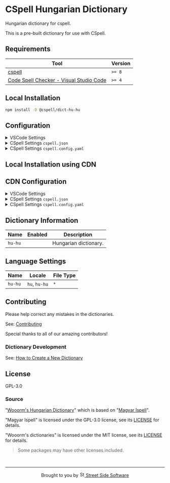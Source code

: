 # CSpell Hungarian Dictionary

Hungarian dictionary for cspell.

This is a pre-built dictionary for use with CSpell.

<!--- @@inject: ../../static/requirements.md --->

## Requirements

| Tool                                                                                                                                 | Version |
| ------------------------------------------------------------------------------------------------------------------------------------ | ------- |
| [cspell](https://github.com/streetsidesoftware/cspell)                                                                               | `>= 8`  |
| [Code Spell Checker - Visual Studio Code](https://marketplace.visualstudio.com/items?itemName=streetsidesoftware.code-spell-checker) | `>= 4`  |

<!--- @@inject-end: ../../static/requirements.md --->

<!--- @@inject: ./static/install.md --->

## Local Installation

```sh
npm install -D @cspell/dict-hu-hu
```

## Configuration

<details>
<summary>VSCode Settings</summary>

Add the following to your VSCode settings:

**`.vscode/settings.json`**

```jsonc
{
  "cSpell.import": ["@cspell/dict-hu-hu/cspell-ext.json"],
  "cSpell.language": "hu, hu-hu",
}
```

</details>

<details>
<summary>CSpell Settings <code>cspell.json</code></summary>

**`cspell.json`**

```jsonc
{
  "import": ["@cspell/dict-hu-hu/cspell-ext.json"],
  "language": "hu, hu-hu",
}
```

</details>

<details>
<summary>CSpell Settings <code>cspell.config.yaml</code></summary>

**`cspell.config.yaml`**

```yaml
import:
  - '@cspell/dict-hu-hu/cspell-ext.json'
language: hu, hu-hu
```

</details>

## Local Installation using CDN

## CDN Configuration

<details>
<summary>VSCode Settings</summary>

Add the following to your VSCode settings:

**`.vscode/settings.json`**

```jsonc
{
  "cSpell.import": ["https://cdn.jsdelivr.net/npm/@cspell/dict-hu-hu/cspell-ext.json"],
  "cSpell.language": "hu, hu-hu",
}
```

</details>

<details>
<summary>CSpell Settings <code>cspell.json</code></summary>

**`cspell.json`**

```jsonc
{
  "import": ["https://cdn.jsdelivr.net/npm/@cspell/dict-hu-hu/cspell-ext.json"],
  "language": "hu, hu-hu",
}
```

</details>

<details>
<summary>CSpell Settings <code>cspell.config.yaml</code></summary>

**`cspell.config.yaml`**

```yaml
import:
  - https://cdn.jsdelivr.net/npm/@cspell/dict-hu-hu/cspell-ext.json
language: hu, hu-hu
```

</details>

## Dictionary Information

| Name    | Enabled | Description           |
| ------- | ------- | --------------------- |
| `hu-hu` |         | Hungarian dictionary. |

## Language Settings

| Name    | Locale        | File Type |
| ------- | ------------- | --------- |
| `hu-hu` | `hu`, `hu-hu` | `*`       |

<!--- @@inject-end: ./static/install.md --->

<!--- @@inject: ../../static/contributing.md --->

## Contributing

Please help correct any mistakes in the dictionaries.

See: [Contributing](https://github.com/streetsidesoftware/cspell-dicts#contributing)

Special thanks to all of our amazing contributors!

### Dictionary Development

See: [How to Create a New Dictionary](https://github.com/streetsidesoftware/cspell-dicts#how-to-create-a-new-dictionary)

<!--- @@inject-end: ../../static/contributing.md --->

## License

GPL-3.0

### Source

"[Wooorm's Hungarian Dictionary][wooorm-hu-dict]" which is based on "[Magyar Ispell][magyarispell]".

"Magyar Ispell" is licensed under the GPL-3.0 license, see its [LICENSE][magyarispell-license] for details.

"Wooorm's dictionaries" is licensed under the MIT license, see its [LICENSE][wooorm-license] for details.

[magyarispell-license]: https://raw.githubusercontent.com/laszlonemeth/magyarispell/master/COPYING.GPL3
[magyarispell]: https://github.com/laszlonemeth/magyarispell
[wooorm-hu-dict]: https://github.com/wooorm/dictionaries/tree/main/dictionaries/hu
[wooorm-license]: https://github.com/wooorm/dictionaries/blob/main/license

> Some packages may have other licenses included.

<!--- cspell:ignore Wooorm's --->

<!--- @@inject: ../../static/footer.md --->

<br/>

---

<p align="center">
Brought to you by <a href="https://streetsidesoftware.com" title="Street Side Software">
<img width="16" alt="Street Side Software Logo" src="https://i.imgur.com/CyduuVY.png" /> Street Side Software
</a>
</p>

<!--- @@inject-end: ../../static/footer.md --->
